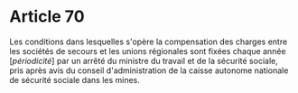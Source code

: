 # Article 70

Les conditions dans lesquelles s'opère la compensation des charges entre les sociétés de secours et les unions régionales sont fixées chaque année [*périodicité*] par un arrêté du ministre du travail et de la sécurité sociale, pris après avis du conseil d'administration de la caisse autonome nationale de sécurité sociale dans les mines.
